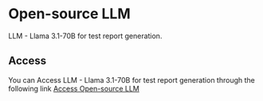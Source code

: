 # Open-source LLM

LLM - Llama 3.1-70B for test report generation.

## Access 
You can Access LLM - Llama 3.1-70B for test report generation through the following link
[Access Open-source LLM](https://ollama.com/library/llama3.1:70b)
